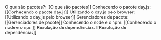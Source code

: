 
O que são pacotes?: [[O que são pacotes]]
Conhecendo o pacote day.js: [[Conhecendo o pacote day.js]]
Utilizando o day.js pelo browser: [[Utilizando o day.js pelo browser]]
Gerenciadores de pacote: [[Gerenciadores de pacote]]
Conhecendo o node e o npm: [[Conhecendo o node e o npm]]
Resolução de dependências: [[Resolução de dependências]]
